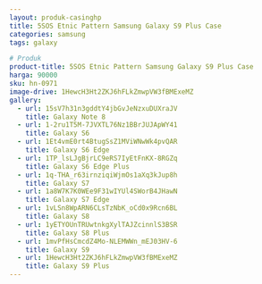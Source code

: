 ```yaml
---
layout: produk-casinghp
title: 5SOS Etnic Pattern Samsung Galaxy S9 Plus Case
categories: samsung
tags: galaxy

# Produk
product-title: 5SOS Etnic Pattern Samsung Galaxy S9 Plus Case
harga: 90000
sku: hn-0971
image-drive: 1HewcH3Ht2ZKJ6hFLkZmwpVW3fBMExeMZ
gallery:
  - url: 15sV7h31n3gddtY4jbGvJeNzxuDUXraJV
    title: Galaxy Note 8
  - url: 1-2ru1T5M-7JVXTL76Nz1BBrJUJApWY41
    title: Galaxy S6
  - url: 1Et4vmE0rt4BtugSsZ1MViWNwWk4pvQAR
    title: Galaxy S6 Edge
  - url: 1TP_lsLJgBjrLC9eRS7IyEtFnKX-8RGZq
    title: Galaxy S6 Edge Plus
  - url: 1q-THA_r63irnziqiWjmOs1aXq3kJup8h
    title: Galaxy S7
  - url: 1a8W7K7K0WEe9F31wIYUl4SWorB4JHawN
    title: Galaxy S7 Edge
  - url: 1vLSn8WpARN6CLsTzNbK_oCd0x9Rcn6BL
    title: Galaxy S8
  - url: 1yETYOUnTRUwtnkgXylTAJZcinnlS3BSR
    title: Galaxy S8 Plus
  - url: 1mvPfHsCmcdZ4Mo-NLEMWWn_mEJ03HV-6
    title: Galaxy S9
  - url: 1HewcH3Ht2ZKJ6hFLkZmwpVW3fBMExeMZ
    title: Galaxy S9 Plus
---
```

